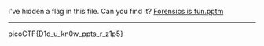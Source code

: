 I've hidden a flag in this file. Can you find it? [Forensics is fun.pptm](https://mercury.picoctf.net/static/2e739f9e0dc9f4c1556ea6b033c3ec8e/Forensics%20is%20fun.pptm)


------------

picoCTF{D1d_u_kn0w_ppts_r_z1p5}